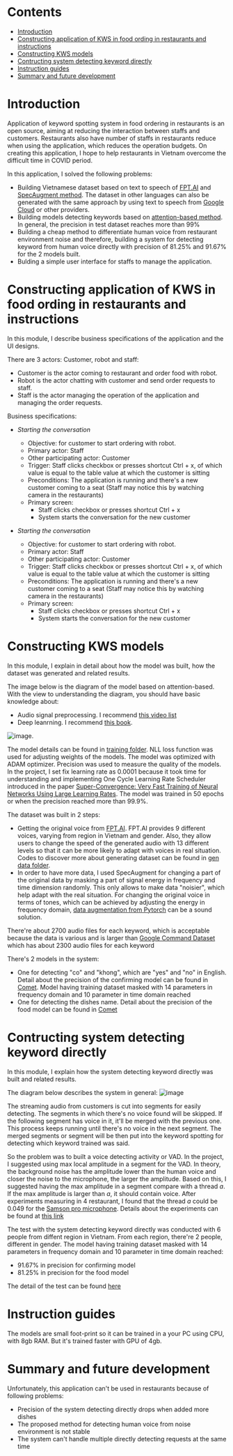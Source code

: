 # Contents
- [Introduction](#introduction)
- [Constructing application of KWS in food ording in restaurants and instructions](#constructing-application-of-kws-in-food-ording-in-restaurants-and-instructions)
- [Constructing KWS models](#constructing-kws-models)
- [Contructing system detecting keyword directly](#contructing-system-detecting-keyword-directly)
- [Instruction guides](#instruction-guides)
- [Summary and future development](#summary-and-future-development)

# Introduction
Application of keyword spotting system in food ordering in restaurants is an open source, aiming at  reducing the interaction between staffs and customers. Restaurants also have number of staffs in restaurants reduce when using the application, which reduces the operation budgets. On creating this application, I hope to help restaurants in Vietnam overcome the difficult time in COVID period.

In this application, I solved the following problems:
- Building Vietnamese dataset based on text to speech of [FPT.AI](https://fpt.ai/) and [SpecAugment method](https://arxiv.org/abs/1904.08779). The dataset in other languages can also be generated with the same approach by using text to speech from [Google Cloud](https://cloud.google.com/text-to-speech) or other providers.
- Building models detecting keywords based on [attention-based method](https://arxiv.org/pdf/1803.10916.pdf). In general, the precision in test dataset reaches more than 99%
- Building a cheap method to differentiate human voice from restaurant environment noise and therefore, building a system for detecting keyword from human voice directly with precision of 81.25% and 91.67% for the 2 models built.
- Bulding a simple user interface for staffs to manage the application.

# Constructing application of KWS in food ording in restaurants and instructions
In this module, I describe business specifications of the application and the UI designs.

There are 3 actors: Customer, robot and staff:
- Customer is the actor coming to restaurant and order food with robot.
- Robot is the actor chatting with customer and send order requests to staff.
- Staff is the actor managing the operation of the application and managing the order requests.

Business specifications:
- *Starting the conversation*
  - Objective: for customer to start ordering with robot.
  - Primary actor: Staff
  - Other participating actor: Customer
  - Trigger: Staff clicks checkbox or presses shortcut Ctrl + x, of which value is equal to the table value at which the customer is sitting
  - Preconditions: The application is running and there's a new customer coming to a seat (Staff may notice this by watching camera in the restaurants)
  - Primary screen:
    - Staff clicks checkbox or presses shortcut Ctrl + x
    - System starts the conversation for the new customer

- *Starting the conversation*
  - Objective: for customer to start ordering with robot.
  - Primary actor: Staff
  - Other participating actor: Customer
  - Trigger: Staff clicks checkbox or presses shortcut Ctrl + x, of which value is equal to the table value at which the customer is sitting
  - Preconditions: The application is running and there's a new customer coming to a seat (Staff may notice this by watching camera in the restaurants)
  - Primary screen:
    - Staff clicks checkbox or presses shortcut Ctrl + x
    - System starts the conversation for the new customer

# Constructing KWS models
In this module, I explain in detail about how the model was built, how the dataset was generated and related results.

The image below is the diagram of the model based on attention-based. With the view to understanding the diagram, you should have basic knowledge about:
- Audio signal preprocessing. I recommend [this video list](https://www.youtube.com/watch?v=iCwMQJnKk2c&list=PL-wATfeyAMNqIee7cH3q1bh4QJFAaeNv0) 
- Deep leanrning. I recommend [this book](https://www.deeplearningbook.org/).

![image](https://user-images.githubusercontent.com/49912069/123512273-c1445080-d6b0-11eb-9ec9-5187fe7bc20c.png).

The model details can be found in [training folder](https://github.com/minhairtran/food_ordering_system/tree/main/train). NLL loss function was used for adjusting weights of the models. The model was optimized with ADAM optimizer. Precision was used to measure the quality of the models. In the project, I set fix learning rate as 0.0001 because it took time for understanding and implementing One Cycle Learning Rate Scheduler introduced in the paper [Super-Convergence: Very Fast Training of Neural Networks Using Large Learning Rates](https://arxiv.org/abs/1708.07120). The model was trained in 50 epochs or when the precision reached more than 99.9%.

The dataset was built in 2 steps:
- Getting the original voice from [FPT.AI](https://fpt.ai/). FPT.AI provides 9 different voices, varying from region in Vietnam and gender. Also, they allow users to change the speed of the generated audio with 13 different levels so that it can be more likely to adapt with voices in real situation. Codes to discover more about generating dataset can be found in [gen data folder](https://github.com/minhairtran/food_ordering_system/tree/main/gen_data). 
- In order to have more data, I used SpecAugment for changing a part of the original data by masking a part of signal energy in frequency and time dimension randomly. This only allows to make data "noisier", which help adapt with the real situation. For changing the original voice in terms of tones, which can be achieved by adjusting the energy in frequency domain, [data augmentation from Pytorch](https://pytorch.org/tutorials/beginner/audio_preprocessing_tutorial.html#data-augmentation) can be a sound solution.

There're about 2700 audio files for each keyword, which is acceptable because the data is various and is larger than [Google Command Dataset](https://ai.googleblog.com/2017/08/launching-speech-commands-dataset.html) which has about 2300 audio files for each keyword

There's 2 models in the system:
- One for detecting "co" and "khong", which are "yes" and "no" in English. Detail about the precision of the confirming model can be found in [Comet](https://www.comet.ml/hai321/confirming/view/new). Model having training dataset masked with 14 parameters in frequency domain and 10 parameter in time domain reached  
- One for detecting the dishes name. Detail about the precision of the food model can be found in [Comet](https://www.comet.ml/hai321/food/view/new)

# Contructing system detecting keyword directly
In this module, I explain how the system detecting keyword directly was built and related results.

The diagram below describes the system in general:
![image](https://user-images.githubusercontent.com/49912069/123517901-c6fc5f00-d6cd-11eb-8b05-308b78524b23.png)

The streaming audio from customers is cut into segments for easily detecting. The segments in which there's no voice found will be skipped. If the following segment has voice in it, it'll be merged with the previous one. This process keeps running until there's no voice in the next segment. The merged segments or segment will be then put into the keyword spotting for detecting which keyword trained was said.

So the problem was to built a voice detecting activity or VAD. In the project, I suggested using max local amplitude in a segment for the VAD. In theory, the background noise has the amplitude lower than the human voice and closer the noise to the microphone, the larger the amplitude. Based on this, I suggested having the max amplitude in a segment compare with a thread *a*. If the max amplitude is larger than *a*, it should contain voice. After experiments measuring in 4 restaurant, I found that the thread *a* could be 0.049 for the [Samson pro microphone](http://www.samsontech.com/samson/products/microphones/usb-microphones/c01upro/). Details about the experiments can be found at [this link](https://drive.google.com/drive/folders/1GteIwc3bIkq8h88DhhsCSCLqArAHHO0u?usp=sharing)

The test with the system detecting keyword directly was conducted with 6 people from diffent region in Vietnam. From each region, there're 2 people, different in gender. The model having training dataset masked with 14 parameters in frequency domain and 10 parameter in time domain reached:
- 91.67% in precision for confirming model
- 81.25% in precision for the food model

The detail of the test can be found [here](https://drive.google.com/drive/folders/1hL3m-5ZzbRo8DsBMiFZY9JESI0Buz3uI?usp=sharing)

# Instruction guides
The models are small foot-print so it can be trained in a your PC using CPU, with 8gb RAM. But it's trained faster with GPU of 4gb.   
# Summary and future development
Unfortunately, this application can't be used in restaurants because of following problems:
- Precision of the system detecting directly drops when added more dishes
- The proposed method for detecting human voice from noise environment is not stable
- The system can't handle multiple directly detecting requests at the same time




